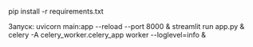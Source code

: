 pip install -r requirements.txt

Запуск:
uvicorn main:app --reload --port 8000 &
streamlit run app.py &
celery -A celery_worker.celery_app worker --loglevel=info &

